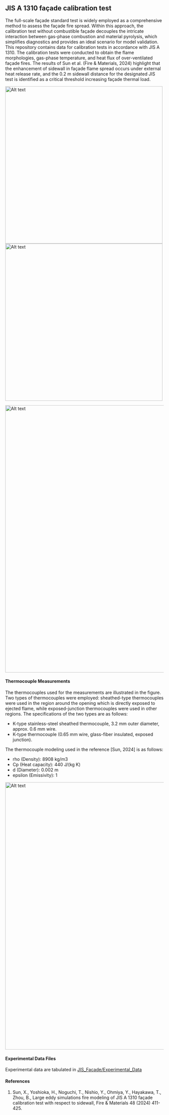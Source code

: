 ## JIS A 1310 façade calibration test

The full-scale façade standard test is widely employed as a comprehensive method to assess the façade fire spread. Within this approach, the calibration test without combustible façade decouples the intricate interaction between gas-phase combustion and material pyrolysis, which simplifies diagnostics and provides an ideal scenario for model validation. This repository contains data for calibration tests in accordance with JIS A 1310. The calibration tests
were conducted to obtain the flame morphologies, gas-phase temperature, and heat flux of over-ventilated façade fires. The results of Sun et al. (Fire & Materials, 2024) highlight that the enhancement of sidewall in façade flame spread occurs under external heat release rate, and the 0.2 m sidewall distance for the designated JIS test is identified as a critical threshold increasing façade thermal load.

<img src="JIS_A_1310_geometry.png" alt="Alt text" height="500"/> <img src="Sun_FAM_2024_TC_tree.png" alt="Alt text" height="500"/>

<img src="Sun_FAM_2024_flame_images.png" alt="Alt text" width="850"/>

#### Thermocouple Measurements

The thermocouples used for the measurements are illustrated in the figure. Two types of thermocouples were employed: sheathed-type thermocouples were used in the region around the opening which is directly exposed to ejected flame, while exposed-junction thermocouples were used in other regions. The specifications of the two types are as follows:
 - K-type stainless-steel sheathed thermocouple, 3.2 mm outer diameter, approx. 0.6 mm wire.
 - K-type thermocouple (0.65 mm wire, glass-fiber insulated, exposed junction).

The thermocouple modeling used in the reference [Sun, 2024] is as follows:
 - rho (Density): 8908 kg/m3
 - Cp (Heat capacity): 440 J/(kg K)
 - d (Diameter): 0.002 m
 - epsilon (Emissivity): 1

<img src="Information_about_thermocouples.png" alt="Alt text" width="850"/>

#### Experimental Data Files

Experimental data are tabulated in [JIS_Facade/Experimental_Data](https://github.com/MaCFP/macfp-db/tree/master/Wall_Fires/JIS_Facade/Experimental_Data)

#### References
1. Sun, X., Yoshioka, H., Noguchi, T., Nishio, Y., Ohmiya, Y., Hayakawa, T., Zhou, B., Large eddy simulations fire modeling of JIS A 1310 façade calibration test with respect to sidewall, Fire & Materials  48 (2024) 411-425.
